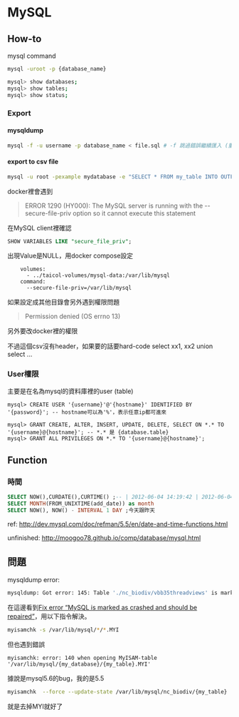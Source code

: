 # MySQL

## How-to

mysql command

```bash
mysql -uroot -p {database_name}

mysql> show databases;
mysql> show tables;
mysql> show status;
```

### Export

#### mysqldump

```bash title="import sql"
mysql -f -u username -p database_name < file.sql # -f 跳過錯誤繼續匯入 (重複 create table)
```

#### export to csv file

```bash
mysql -u root -pexample mydatabase -e "SELECT * FROM my_table INTO OUTFILE '/var/lib/mysql/my_table.csv' FIELDS TERMINATED BY ',' ENCLOSED BY '\"' LINES TERMINATED BY '\n';"
```
docker裡會遇到

> ERROR 1290 (HY000): The MySQL server is running with the --secure-file-priv option so it cannot execute this statement

在MySQL client裡確認

```sql
SHOW VARIABLES LIKE "secure_file_priv";
```

出現Value是NULL，用docker compose設定

```
    volumes:
      - ../taicol-volumes/mysql-data:/var/lib/mysql
    command:
      --secure-file-priv=/var/lib/mysql
```

如果設定成其他目錄會另外遇到權限問題

 > Permission denied (OS errno 13)

另外要改docker裡的權限

不過這個csv沒有header，如果要的話要hard-code select xx1, xx2 union select ...

### User權限
主要是在名為mysql的資料庫裡的user (table)

```
mysql> CREATE USER '{username}'@'{hostname}' IDENTIFIED BY '{password}'; -- hostname可以為'%'，表示任意ip都可進來

mysql> GRANT CREATE, ALTER, INSERT, UPDATE, DELETE, SELECT ON *.* TO '{username}@{hostname}'; -- *.* 是 {database.table}
mysql> GRANT ALL PRIVILEGES ON *.* TO '{username}@{hostname}';
```


## Function

### 時間

```sql
SELECT NOW(),CURDATE(),CURTIME() ;-- | 2012-06-04 14:19:42 | 2012-06-04 | 14:19:42 |
SELECT MONTH(FROM_UNIXTIME(add_date)) as month
SELECT NOW(), NOW() - INTERVAL 1 DAY ;今天跟昨天
```

ref: http://dev.mysql.com/doc/refman/5.5/en/date-and-time-functions.html


unfinished:
http://moogoo78.github.io/comp/database/mysql.html

## 問題

mysqldump error:

```bash
mysqldump: Got error: 145: Table './nc_biodiv/vbb35threadviews' is marked as crashed and should be repaired when using LOCK TABLES
```

在這邊看到[Fix error “MySQL is marked as crashed and should be repaired”](https://www.nucleustechnologies.com/blog/fix-error-mysql-is-marked-as-crashed-and-should-be-repaired/)，用以下指令解決。


```bash
myisamchk -s /var/lib/mysql/*/*.MYI
```
但也遇到錯誤

```text
myisamchk: error: 140 when opening MyISAM-table '/var/lib/mysql/{my_database}/{my_table}.MYI'
```

據說是mysql5.6的bug，我的是5.5

```bash
myisamchk  --force --update-state /var/lib/mysql/nc_biodiv/{my_table}
```

就是去掉MYI就好了

